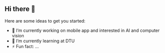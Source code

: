 ## Hi there 👋

Here are some ideas to get you started:

- 🔭 I’m currently working on mobile app and interested in AI and computer vision
- 🌱 I’m currently learning at DTU
- ⚡ Fun fact: ...
